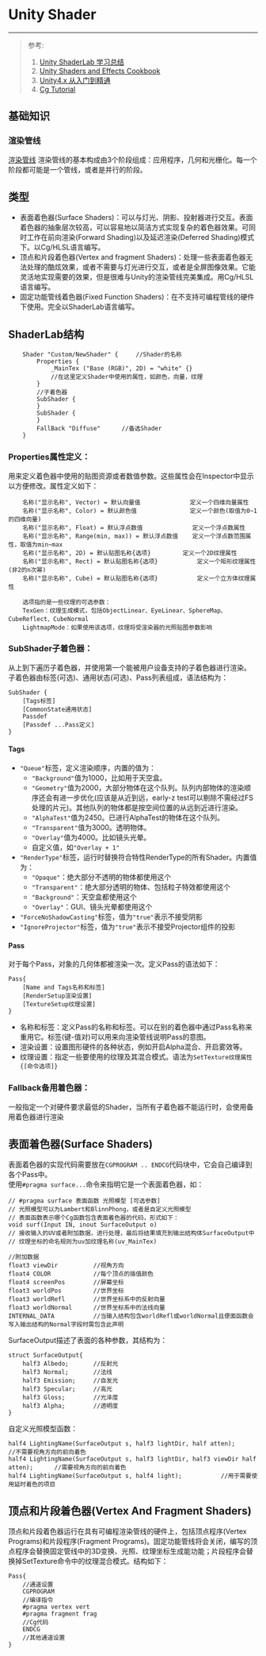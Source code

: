 # Unity Shader  
--------------
> 参考:  
> 1. [Unity ShaderLab 学习总结](http://www.jianshu.com/p/7b9498e58659)  
> 2. [Unity Shaders and Effects Cookbook](http://book.douban.com/subject/24835416/)  
> 3. [Unity4.x 从入门到精通](http://book.douban.com/subject/25808326/)  
> 4. [Cg Tutorial](http://book.douban.com/subject/1783861/)  

## 基础知识

### 渲染管线
[渲染管线](http://www.cnblogs.com/alonecat06/archive/2012/09/24/2700747.html)
渲染管线的基本构成由3个阶段组成：应用程序，几何和光栅化。每一个阶段都可能是一个管线，或者是并行的阶段。

## 类型  
* 表面着色器(Surface Shaders)：可以与灯光、阴影、投射器进行交互。表面着色器的抽象层次较高，可以容易地以简洁方式实现复杂的着色器效果。可同时工作在前向渲染(Forward Shading)以及延迟渲染(Deferred Shading)模式下。以Cg/HLSL语言编写。
* 顶点和片段着色器(Vertex and fragment Shaders)：处理一些表面着色器无法处理的酷炫效果，或者不需要与灯光进行交互，或者是全屏图像效果。它能灵活地实现需要的效果，但是很难与Unity的渲染管线完美集成。用Cg/HLSL语言编写。
* 固定功能管线着色器(Fixed Function Shaders)：在不支持可编程管线的硬件下使用。完全以ShaderLab语言编写。

## ShaderLab结构  

```shader
	Shader "Custom/NewShader" {		//Shader的名称
		Properties {
			_MainTex ("Base (RGB)", 2D) = "white" {}
			//在这里定义Shader中使用的属性，如颜色，向量，纹理
		}
		//子着色器
		SubShader {
		} 
		SubShader {
		}
		FallBack "Diffuse"		//备选Shader
	}
```

### Properties属性定义：
用来定义着色器中使用的贴图资源或者数值参数。这些属性会在Inspector中显示以方便修改。属性定义如下：  

```
	名称("显示名称", Vector) = 默认向量值				定义一个四维向量属性
	名称("显示名称", Color) = 默认颜色值				定义一个颜色(取值为0~1的四维向量)
	名称("显示名称", Float) = 默认浮点数值				定义一个浮点数属性
	名称("显示名称", Range(min, max)) = 默认浮点数值	定义一个浮点数范围属性，取值为min~max
	名称("显示名称", 2D) = 默认贴图名称{选项}			定义一个2D纹理属性
	名称("显示名称", Rect) = 默认贴图名称{选项}			定义一个矩形纹理属性(非2的n次幂)
	名称("显示名称", Cube) = 默认贴图名称{选项}			定义一个立方体纹理属性
	
	选项指的是一些纹理的可选参数：
	TexGen：纹理生成模式，包括ObjectLinear、EyeLinear、SphereMap、CubeReflect、CubeNormal
	LightmapMode：如果使用该选项，纹理将受渲染器的光照贴图参数影响
```

### SubShader子着色器：
从上到下遍历子着色器，并使用第一个能被用户设备支持的子着色器进行渲染。  
子着色器由标签(可选)、通用状态(可选)、Pass列表组成，语法结构为：  

```
SubShader {
	[Tags标签]
	[CommonState通用状态]
	Passdef
	[Passdef ...Pass定义]
}
```

#### Tags
* `"Queue"`标签，定义渲染顺序，内置的值为：
	* `"Background"`值为1000，比如用于天空盒。
	* `"Geometry"`值为2000，大部分物体在这个队列。队列内部物体的渲染顺序还会有进一步优化(应该是从近到远，early-z test可以剔除不需经过FS处理的片元)。其他队列的物体都是按空间位置的从远到近进行渲染。
	* `"AlphaTest"`值为2450。已进行AlphaTest的物体在这个队列。
	* `"Transparent"`值为3000。透明物体。
	* `"Overlay"`值为4000。比如镜头光晕。
	* 自定义值，如`"Overlay + 1"`
* `"RenderType"`标签，运行时替换符合特性RenderType的所有Shader。内置值为：
	* `"Opaque"`：绝大部分不透明的物体都使用这个
	* `"Transparent"`：绝大部分透明的物体、包括粒子特效都使用这个
	* `"Background"`：天空盒都使用这个
	* `"Overlay"`：GUI、镜头光晕都使用这个
* `"ForceNoShadowCasting"`标签，值为`"true"`表示不接受阴影
* `"IgnoreProjector"`标签，值为`"true"`表示不接受Projector组件的投影

#### Pass
对于每个Pass，对象的几何体都被渲染一次。定义Pass的语法如下：  

```
Pass{
	[Name and Tags名称和标签]
	[RenderSetup渲染设置]
	[TextureSetup纹理设置]
}
```

* 名称和标签：定义Pass的名称和标签。可以在别的着色器中通过Pass名称来重用它。标签(键-值对)可以用来向渲染管线说明Pass的意图。
* 渲染设置：设置图形硬件的各种状态，例如开启Alpha混合、开启雾效等。
* 纹理设置：指定一些要使用的纹理及其混合模式。语法为`SetTexture纹理属性 {[命令选项]}`

### Fallback备用着色器：
一般指定一个对硬件要求最低的Shader，当所有子着色器不能运行时，会使用备用着色器进行渲染

## 表面着色器(Surface Shaders)
表面着色器的实现代码需要放在`CGPROGRAM .. ENDCG`代码块中，它会自己编译到各个Pass中。  
使用`#pragma surface...`命令来指明它是一个表面着色器，如：  

```shader
// #pragma surface 表面函数 光照模型 [可选参数]
// 光照模型可以为Lambert和BlinnPhong，或者是自定义光照模型
// 表面函数表示哪个Cg函数包含表面着色器的代码，形式如下：
void surf(Input IN, inout SurfaceOutput o)
// 接收输入的UV或者附加数据，进行处理，最后将结果填充到输出结构体SurfaceOutput中
// 纹理坐标的命名规则为uv加纹理名称(uv_MainTex)

//附加数据
float3 viewDir			//视角方向
float4 COLOR			//每个顶点的插值颜色
float4 screenPos		//屏幕坐标
float3 worldPos			//世界坐标
float3 worldRefl		//世界坐标系中的反射向量
float3 worldNormal		//世界坐标系中的法线向量
INTERNAL_DATA			//当输入结构包含worldRefl或worldNormal且便面函数会写入输出结构的Normal字段时需包含此声明
```

SurfaceOutput描述了表面的各种参数，其结构为：  

```shader
struct SurfaceOutput{
	half3 Albedo;		//反射光
	half3 Normal;		//法线
	half3 Emission;		//自发光
	half3 Specular;		//高光
	half3 Gloss;		//光泽度
	half3 Alpha;		//透明度
}
```

自定义光照模型函数：  

```shader
half4 LightingName(SurfaceOutput s, half3 lightDir, half atten);			//不需要视角方向的前向着色
half4 LightingName(SurfaceOutput s, half3 lightDir, half3 viewDir half atten);		//需要视角方向的前向着色
half4 LightingName(SurfaceOutput s, half4 light);			//用于需要使用延时着色的项目
```

## 顶点和片段着色器(Vertex And Fragment Shaders)
顶点和片段着色器运行在具有可编程渲染管线的硬件上，包括顶点程序(Vertex Programs)和片段程序(Fragment Programs)。固定功能管线将会关闭，编写的顶点程序会替换固定管线中的3D变换、光照、纹理坐标生成能功能；片段程序会替换掉SetTexture命令中的纹理混合模式。结构如下：  

```shader
Pass{
	//通道设置
	CGPROGRAM
	//编译指令
	#pragma vertex vert
	#pragma fragment frag
	//Cg代码
	ENDCG
	//其他通道设置
}
```
